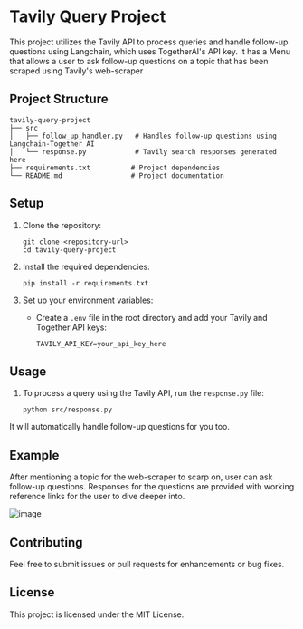 # Tavily Query Project

This project utilizes the Tavily API to process queries and handle follow-up questions using Langchain, which uses TogetherAI's API key. It has a Menu that allows a user to ask follow-up questions on a topic that has been scraped using Tavily's web-scraper
## Project Structure

```
tavily-query-project
├── src
│   ├── follow_up_handler.py   # Handles follow-up questions using Langchain-Together AI
│   └── response.py            # Tavily search responses generated here
├── requirements.txt          # Project dependencies
└── README.md                 # Project documentation
```

## Setup

1. Clone the repository:
   ```
   git clone <repository-url>
   cd tavily-query-project
   ```

2. Install the required dependencies:
   ```
   pip install -r requirements.txt
   ```

3. Set up your environment variables:
   - Create a `.env` file in the root directory and add your Tavily and Together API keys:
     ```
     TAVILY_API_KEY=your_api_key_here
     ```

## Usage

1. To process a query using the Tavily API, run the `response.py` file:
   ```
   python src/response.py
   ```
It will automatically handle follow-up questions for you too.

## Example
After mentioning a topic for the web-scraper to scarp on, user can ask follow-up questions. 
Responses for the questions are provided with working reference links for the user to dive deeper into.

![image](https://github.com/user-attachments/assets/0bd8d950-b263-4ca3-9ef6-7e1ba3be01e5)


## Contributing

Feel free to submit issues or pull requests for enhancements or bug fixes. 

## License

This project is licensed under the MIT License.
